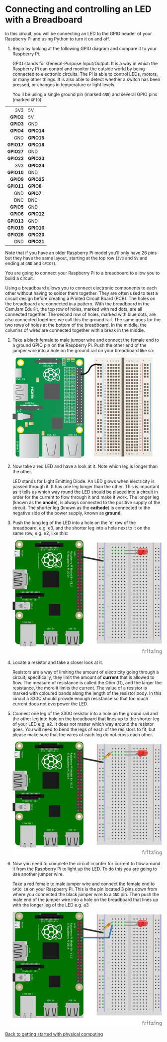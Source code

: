 # Connecting and controlling an LED with a Breadboard

In this circuit, you will be connecting an LED to the GPIO header of your Raspberry Pi and using Python to turn it on and off.

1. Begin by looking at the following GPIO diagram and compare it to your Raspberry Pi. 

    GPIO stands for General-Purpose Input/Output. It is a way in which the Raspberry Pi can control and monitor the outside world by being connected to electronic circuits.  The Pi is able to control LEDs, motors, or many other things.  It is also able to detect whether a switch has been pressed, or changes in temperature or light levels.

    You'll be using a single ground pin (marked `GND`) and several GPIO pins (marked `GPIO`):

|            |            |
|-----------:|:-----------|
|    3V3     | 5V         |
|  **GPIO2** | 5V         |
|  **GPIO3** | GND        |
|  **GPIO4** | **GPIO14** |
|        GND | **GPIO15** |
| **GPIO17** | **GPIO18** |
| **GPIO27** | GND        |
| **GPIO22** | **GPIO23** |
|        3V3 | **GPIO24** |
| **GPIO10** | GND        |
|  **GPIO9** | **GPIO25** |
| **GPIO11** | **GPIO8**  |
|        GND | **GPIO7**  |
|        DNC | DNC        |
|  **GPIO5** | GND        |
|  **GPIO6** | **GPIO12** |
| **GPIO13** | GND        |
| **GPIO19** | **GPIO16** |
| **GPIO26** | **GPIO20** |
|        GND | **GPIO21** |

Note that if you have an older Raspberry Pi model you'll only have 26 pins but they have the same layout, starting at the top row (`3V3` and `5V` and ending at `GND` and `GPIO7`).

You are going to connect your Raspberry Pi to a breadboard to allow you to build a circuit.

Using a breadboard allows you to connect electronic components to each other without having to solder them together. They are often used to test a circuit design before creating a Printed Circuit Board (PCB). The holes on the breadboard are connected in a pattern. With the breadboard in the CamJam EduKit, the top row of holes, marked with red dots, are all connected together.  The second row of holes, marked with blue dots, are also connected together; we call this the ground rail.  The same goes for the two rows of holes at the bottom of the breadboard. In the middle, the columns of wires are connected together with a break in the middle.

1. Take a black female to male jumper wire and connect the female end to a ground GPIO pin on the Raspberry Pi. Push the other end of the jumper wire into a hole on the ground rail on your breadboard like so:

    ![](images/gpio-connect-ground.png)

1. Now take a red LED and have a look at it. Note which leg is longer than the other.

    LED stands for Light Emitting Diode. An LED glows when electricity is passed through it. It has one leg longer than the other. This is important as it tells us which way round the LED should be placed into a circuit in order for the current to flow through it and make it work. The longer leg (known as the **anode**), is always connected to the positive supply of the circuit. The shorter leg (known as the **cathode**) is connected to the negative side of the power supply, known as **ground**.

1. Push the long leg of the LED into a hole on the 'e' row of the breadboard, e.g. e3, and the shorter leg into a hole next to it on the same row, e.g. e2, like this:

    ![](images/gpio-connect-red-led.png)

1. Locate a resistor and take a closer look at it.

    Resistors are a way of limiting the amount of electricity going through a circuit; specifically, they limit the amount of **current** that is allowed to flow. The measure of resistance is called the Ohm (Ω), and the larger the resistance, the more it limits the current.  The value of a resistor is marked with coloured bands along the length of the resistor body. In this circuit a 330Ω should provide enough resistance so that too much current does not overpower the LED.

1. Connect one leg of the 330Ω resistor into a hole on the ground rail and the other leg into hole on the breadboard that lines up to the shorter leg of your LED e.g. a2. It does not matter which way around the resistor goes. You will need to bend the legs of each of the resistors to fit, but please make sure that the wires of each leg do not cross each other.

    ![](images/gpio-connect-resistor.png)

1. Now you need to complete the circuit in order for current to flow around it from the Raspberry Pi to light up the LED. To do this you are going to use another jumper wire.

    Take a red female to male jumper wire and connect the female end to `GPIO 18` on your Raspberry Pi. This is the pin located 3 pins down from where you connected the black jumper wire to a `GND` pin. Then push the male end of the jumper wire into a hole on the breadboard that lines up with the longer leg of the LED e.g. a3

    ![](images/gpio-complete-circuit.png)

[Back to getting started with physical computing](worksheet.md)

